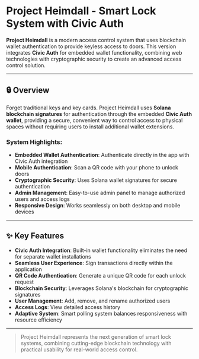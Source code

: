 # Project Heimdall - Smart Lock System with Civic Auth

**Project Heimdall** is a modern access control system that uses blockchain wallet authentication to provide keyless access to doors. This version integrates **Civic Auth** for embedded wallet functionality, combining web technologies with cryptographic security to create an advanced access control solution.

---

## 🔒 Overview

Forget traditional keys and key cards. Project Heimdall uses **Solana blockchain signatures** for authentication through the embedded **Civic Auth wallet**, providing a secure, convenient way to control access to physical spaces without requiring users to install additional wallet extensions.

### System Highlights:

- **Embedded Wallet Authentication**: Authenticate directly in the app with Civic Auth integration  
- **Mobile Authentication**: Scan a QR code with your phone to unlock doors  
- **Cryptographic Security**: Uses Solana wallet signatures for secure authentication  
- **Admin Management**: Easy-to-use admin panel to manage authorized users and access logs  
- **Responsive Design**: Works seamlessly on both desktop and mobile devices  

---

## ✨ Key Features

- **Civic Auth Integration**: Built-in wallet functionality eliminates the need for separate wallet installations  
- **Seamless User Experience**: Sign transactions directly within the application  
- **QR Code Authentication**: Generate a unique QR code for each unlock request  
- **Blockchain Security**: Leverages Solana's blockchain for cryptographic signatures  
- **User Management**: Add, remove, and rename authorized users  
- **Access Logs**: View detailed access history  
- **Adaptive System**: Smart polling system balances responsiveness with resource efficiency  

---

> Project Heimdall represents the next generation of smart lock systems, combining cutting-edge blockchain technology with practical usability for real-world access control.
